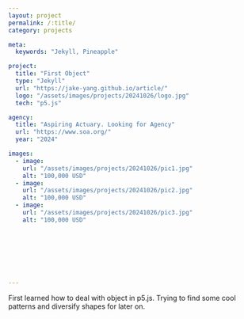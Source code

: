 ```yaml
---
layout: project
permalink: /:title/
category: projects

meta:
  keywords: "Jekyll, Pineapple"

project:
  title: "First Object"
  type: "Jekyll"
  url: "https://jake-yang.github.io/article/"
  logo: "/assets/images/projects/20241026/logo.jpg"
  tech: "p5.js"

agency:
  title: "Aspiring Actuary. Looking for Agency"
  url: "https://www.soa.org/"
  year: "2024"

images:
  - image:
    url: "/assets/images/projects/20241026/pic1.jpg"
    alt: "100,000 USD"
  - image:
    url: "/assets/images/projects/20241026/pic2.jpg"
    alt: "100,000 USD"
  - image:
    url: "/assets/images/projects/20241026/pic3.jpg"
    alt: "100,000 USD"








---
```


First learned how to deal with object in p5.js.
Trying to find some cool patterns and diversify shapes for later on.
